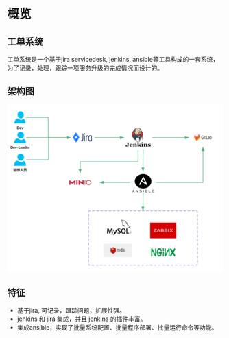 # 概览

## 工单系统
工单系统是一个基于jira servicedesk, jenkins, ansible等工具构成的一套系统，为了记录，处理，跟踪一项服务升级的完成情况而设计的。

## 架构图
![avatar](img/cd.jpg)

## 特征
* 基于jira, 可记录，跟踪问题，扩展性强。
* jenkins 和 jira 集成，并且 jenkins 的插件丰富。
* 集成ansible，实现了批量系统配置、批量程序部署、批量运行命令等功能。
